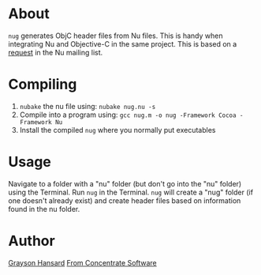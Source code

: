 # About

`nug` generates ObjC header files from Nu files.  This is handy when integrating Nu and Objective-C in the same project.  This is based on a [request](http://groups.google.com/group/programming-nu/browse_thread/thread/69264ebe1ced5f1c/6606e0556dca972d#6606e0556dca972d) in the Nu mailing list.

# Compiling

1. `nubake` the nu file using: `nubake nug.nu -s`
2. Compile into a program using: `gcc nug.m -o nug -Framework Cocoa -Framework Nu`
3. Install the compiled `nug` where you normally put executables

# Usage

Navigate to a folder with a "nu" folder (but don't go into the "nu" folder) using the Terminal.  Run `nug` in the Terminal.  `nug` will create a "nug" folder (if one doesn't already exist) and create header files based on information found in the nu folder.

# Author

[Grayson Hansard](mailto:info@fromconcentratesoftware.com)
[From Concentrate Software](http://www.fromconcentratesoftware.com/)